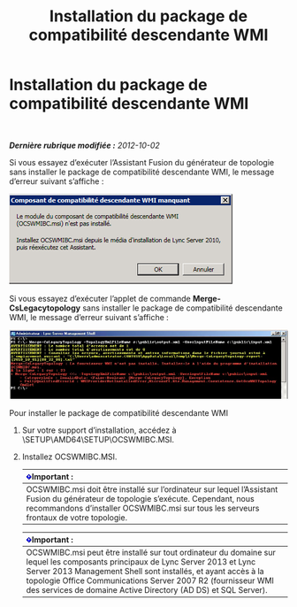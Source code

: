 ﻿---
title: Installation du package de compatibilité descendante WMI
TOCTitle: Installation du package de compatibilité descendante WMI
ms:assetid: 38797fbd-06a0-4008-b099-158e7b5d7703
ms:mtpsurl: https://technet.microsoft.com/fr-fr/library/JJ204816(v=OCS.15)
ms:contentKeyID: 49296882
ms.date: 05/20/2016
mtps_version: v=OCS.15
ms.translationtype: HT
---

# Installation du package de compatibilité descendante WMI

 

_**Dernière rubrique modifiée :** 2012-10-02_

Si vous essayez d’exécuter l’Assistant Fusion du générateur de topologie sans installer le package de compatibilité descendante WMI, le message d’erreur suivant s’affiche :

![Message d’erreur WMI](images/JJ204816.a007d2f2-fc85-430c-91eb-382b032469af(OCS.15).jpg "Message d’erreur WMI")

Si vous essayez d’exécuter l’applet de commande **Merge-CsLegacytopology** sans installer le package de compatibilité descendante WMI, le message d’erreur suivant s’affiche :

![Erreur de fournisseur WMI Windows PowerShell](images/JJ204816.c510824e-1807-4c7e-bb28-c6cfea2eac1d(OCS.15).jpg "Erreur de fournisseur WMI Windows PowerShell")

Pour installer le package de compatibilité descendante WMI

1.  Sur votre support d’installation, accédez à \\SETUP\\AMD64\\SETUP\\OCSWMIBC.MSI.

2.  Installez OCSWMIBC.MSI.
    
    <table>
    <thead>
    <tr class="header">
    <th><img src="images/Gg425917.important(OCS.15).gif" title="important" alt="important" />Important :</th>
    </tr>
    </thead>
    <tbody>
    <tr class="odd">
    <td>OCSWMIBC.msi doit être installé sur l’ordinateur sur lequel l’Assistant Fusion du générateur de topologie s’exécute. Cependant, nous recommandons d’installer OCSWMIBC.msi sur tous les serveurs frontaux de votre topologie.</td>
    </tr>
    </tbody>
    </table>
    
    <table>
    <thead>
    <tr class="header">
    <th><img src="images/Gg425917.important(OCS.15).gif" title="important" alt="important" />Important :</th>
    </tr>
    </thead>
    <tbody>
    <tr class="odd">
    <td>OCSWMIBC.msi peut être installé sur tout ordinateur du domaine sur lequel les composants principaux de Lync Server 2013 et Lync Server 2013 Management Shell sont installés, et ayant accès à la topologie Office Communications Server 2007 R2 (fournisseur WMI des services de domaine Active Directory (AD DS) et SQL Server).</td>
    </tr>
    </tbody>
    </table>

